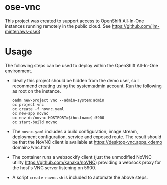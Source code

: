 # ose-vnc
This project was created to support access to OpenShift All-In-One instances running remotely in the public cloud. See https://github.com/jim-minter/aws-ose3

# Usage
The following steps can be used to deploy within the OpenShift All-In-One environment. 


 * Ideally this project should be hidden from the demo user, so I recommend creating using the system:admin account. Run the following as root on the instance. 

   ```
   oadm new-project vnc --admin=system:admin
   oc project vnc
   oc create -f novnc.yaml 
   oc new-app novnc 
   oc env dc/novnc HOSTPORT=$(hostname):5900
   oc start-build novnc
   ```

 * The `novnc.yaml` includes a build configuration, image stream, deployment configuration, service and exposed route. The result should be that the NoVNC client is available at https://desktop-vnc.apps.<demo domain>/vnc.html

 * The container runs a websockify client (just the unmodified NoVNC utility https://github.com/kanaka/noVNC) providing a websock proxy for the host's VNC server listening on 5900. 

 * A script `create-novnc.sh` is included to automate the above steps. 
